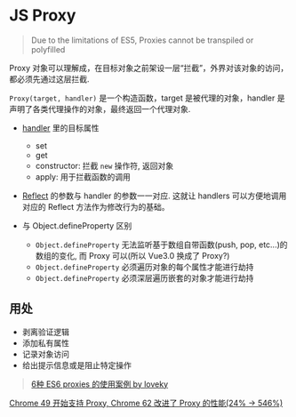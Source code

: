 # JS Proxy

> Due to the limitations of ES5, Proxies cannot be transpiled or polyfilled

Proxy 对象可以理解成，在目标对象之前架设一层“拦截”，外界对该对象的访问，都必须先通过这层拦截.

`Proxy(target, handler)` 是一个构造函数，target 是被代理的对象，handler 是声明了各类代理操作的对象，最终返回一个代理对象.

* [handler](https://developer.mozilla.org/zh-CN/docs/Web/JavaScript/Reference/Global_Objects/Proxy/handler) 里的目标属性
  * set
  * get
  * constructor: 拦截 `new` 操作符, 返回对象
  * apply: 用于拦截函数的调用
* [Reflect](https://developer.mozilla.org/zh-CN/docs/Web/JavaScript/Reference/Global_Objects/Reflect) 的参数与 handler 的参数一一对应. 这就让 handlers 可以方便地调用对应的 Reflect 方法作为修改行为的基础。

* 与 Object.defineProperty 区别
  * `Object.defineProperty` 无法监听基于数组自带函数(push, pop, etc...)的数组的变化, 而 Proxy 可以(所以 Vue3.0 换成了 Proxy?)
  * `Object.defineProperty` 必须遍历对象的每个属性才能进行劫持
  * `Object.defineProperty` 必须深层遍历嵌套的对象才能进行劫持

## 用处

* 剥离验证逻辑
* 添加私有属性
* 记录对象访问
* 给出提示信息或是阻止特定操作

> [6种 ES6 proxies 的使用案例 by loveky](http://www.zcfy.cc/article/6-compelling-use-cases-for-es6-proxies-888.html)

[Chrome 49 开始支持 Proxy, Chrome 62 改进了 Proxy 的性能(24% -> 546%)](https://static001.geekbang.org/con/31/pdf/229180902/file/GMTC2018-%E3%80%8AV8%E3%80%81JavaScript+%E7%9A%84%E7%8E%B0%E5%9C%A8%E4%B8%8E%E6%9C%AA%E6%9D%A5%E3%80%8B-%E8%BF%B7%E6%B8%A1.pdf)
